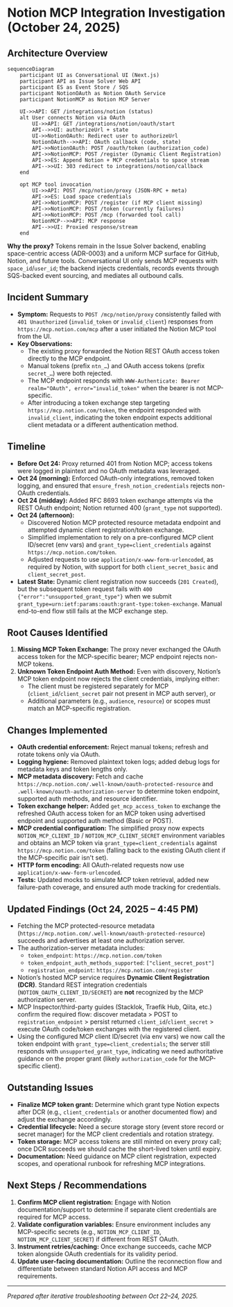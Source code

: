 # Notion MCP Integration Investigation (October 24, 2025)

## Architecture Overview

```mermaid
sequenceDiagram
    participant UI as Conversational UI (Next.js)
    participant API as Issue Solver Web API
    participant ES as Event Store / SQS
    participant NotionOAuth as Notion OAuth Service
    participant NotionMCP as Notion MCP Server

    UI->>API: GET /integrations/notion (status)
    alt User connects Notion via OAuth
        UI->>API: GET /integrations/notion/oauth/start
        API-->>UI: authorizeUrl + state
        UI->>NotionOAuth: Redirect user to authorizeUrl
        NotionOAuth-->>API: OAuth callback (code, state)
        API->>NotionOAuth: POST /oauth/token (authorization_code)
        API->>NotionMCP: POST /register (Dynamic Client Registration)
        API->>ES: Append Notion + MCP credentials to space stream
        API-->>UI: 303 redirect to integrations/notion/callback
    end

    opt MCP tool invocation
        UI->>API: POST /mcp/notion/proxy (JSON-RPC + meta)
        API->>ES: Load space credentials
        API->>NotionMCP: POST /register (if MCP client missing)
        API->>NotionMCP: POST /token (currently failures)
        API->>NotionMCP: POST /mcp (forwarded tool call)
        NotionMCP-->>API: MCP response
        API-->>UI: Proxied response/stream
    end
```

**Why the proxy?** Tokens remain in the Issue Solver backend, enabling space-centric access (ADR-0003) and a uniform MCP surface for GitHub, Notion, and future tools. Conversational UI only sends MCP requests with `space_id`/`user_id`; the backend injects credentials, records events through SQS-backed event sourcing, and mediates all outbound calls.

## Incident Summary
- **Symptom:** Requests to `POST /mcp/notion/proxy` consistently failed with `401 Unauthorized` (`invalid_token` or `invalid_client`) responses from `https://mcp.notion.com/mcp` after a user initiated the Notion MCP tool from the UI.
- **Key Observations:**
  - The existing proxy forwarded the Notion REST OAuth access token directly to the MCP endpoint.
  - Manual tokens (prefix `ntn_…`) and OAuth access tokens (prefix `secret_…`) were both rejected.
  - The MCP endpoint responds with `WWW-Authenticate: Bearer realm="OAuth", error="invalid_token"` when the bearer is not MCP-specific.
  - After introducing a token exchange step targeting `https://mcp.notion.com/token`, the endpoint responded with `invalid_client`, indicating the token endpoint expects additional client metadata or a different authentication method.

## Timeline
- **Before Oct 24:** Proxy returned 401 from Notion MCP; access tokens were logged in plaintext and no OAuth metadata was leveraged.
- **Oct 24 (morning):** Enforced OAuth-only integrations, removed token logging, and ensured that `ensure_fresh_notion_credentials` rejects non-OAuth credentials.
- **Oct 24 (midday):** Added RFC 8693 token exchange attempts via the REST OAuth endpoint; Notion returned 400 (`grant_type` not supported).
- **Oct 24 (afternoon):**
  - Discovered Notion MCP protected resource metadata endpoint and attempted dynamic client registration/token exchange.
  - Simplified implementation to rely on a pre-configured MCP client ID/secret (env vars) and `grant_type=client_credentials` against `https://mcp.notion.com/token`.
  - Adjusted requests to use `application/x-www-form-urlencoded`, as required by Notion, with support for both `client_secret_basic` and `client_secret_post`.
- **Latest State:** Dynamic client registration now succeeds (`201 Created`), but the subsequent token request fails with `400 {"error":"unsupported_grant_type"}` when we submit `grant_type=urn:ietf:params:oauth:grant-type:token-exchange`. Manual end-to-end flow still fails at the MCP exchange step.

## Root Causes Identified
1. **Missing MCP Token Exchange:** The proxy never exchanged the OAuth access token for the MCP-specific bearer; MCP endpoint rejects non-MCP tokens.
2. **Unknown Token Endpoint Auth Method:** Even with discovery, Notion’s MCP token endpoint now rejects the client credentials, implying either:
   - The client must be registered separately for MCP (`client_id`/`client_secret` pair not present in MCP auth server), or
   - Additional parameters (e.g., `audience`, `resource`) or scopes must match an MCP-specific registration.

## Changes Implemented
- **OAuth credential enforcement:** Reject manual tokens; refresh and rotate tokens only via OAuth.
- **Logging hygiene:** Removed plaintext token logs; added debug logs for metadata keys and token lengths only.
- **MCP metadata discovery:** Fetch and cache `https://mcp.notion.com/.well-known/oauth-protected-resource` and `.well-known/oauth-authorization-server` to determine token endpoint, supported auth methods, and resource identifier.
- **Token exchange helper:** Added `get_mcp_access_token` to exchange the refreshed OAuth access token for an MCP token using advertised endpoint and supported auth method (Basic or POST).
- **MCP credential configuration:** The simplified proxy now expects `NOTION_MCP_CLIENT_ID` / `NOTION_MCP_CLIENT_SECRET` environment variables and obtains an MCP token via `grant_type=client_credentials` against `https://mcp.notion.com/token` (falling back to the existing OAuth client if the MCP-specific pair isn't set).
- **HTTP form encoding:** All OAuth-related requests now use `application/x-www-form-urlencoded`.
- **Tests:** Updated mocks to simulate MCP token retrieval, added new failure-path coverage, and ensured auth mode tracking for credentials.

## Updated Findings (Oct 24, 2025 – 4:45 PM)
- Fetching the MCP protected-resource metadata (`https://mcp.notion.com/.well-known/oauth-protected-resource`) succeeds and advertises at least one authorization server.
- The authorization-server metadata includes:
  - `token_endpoint`: `https://mcp.notion.com/token`
  - `token_endpoint_auth_methods_supported`: `["client_secret_post"]`
  - `registration_endpoint`: `https://mcp.notion.com/register`
- Notion’s hosted MCP service requires **Dynamic Client Registration (DCR)**. Standard REST integration credentials (`NOTION_OAUTH_CLIENT_ID/SECRET`) are **not** recognized by the MCP authorization server.
- MCP Inspector/third-party guides (Stacklok, Traefik Hub, Qiita, etc.) confirm the required flow: discover metadata > POST to `registration_endpoint` > persist returned `client_id`/`client_secret` > execute OAuth code/token exchanges with the registered client.
- Using the configured MCP client ID/secret (via env vars) we now call the token endpoint with `grant_type=client_credentials`; the server still responds with `unsupported_grant_type`, indicating we need authoritative guidance on the proper grant (likely `authorization_code` for the MCP-specific client).

## Outstanding Issues
- **Finalize MCP token grant:** Determine which grant type Notion expects after DCR (e.g., `client_credentials` or another documented flow) and adjust the exchange accordingly.
- **Credential lifecycle:** Need a secure storage story (event store record or secret manager) for the MCP client credentials and rotation strategy.
- **Token storage:** MCP access tokens are still minted on every proxy call; once DCR succeeds we should cache the short-lived token until expiry.
- **Documentation:** Need guidance on MCP client registration, expected scopes, and operational runbook for refreshing MCP integrations.

## Next Steps / Recommendations
1. **Confirm MCP client registration:** Engage with Notion documentation/support to determine if separate client credentials are required for MCP access.
2. **Validate configuration variables:** Ensure environment includes any MCP-specific secrets (e.g., `NOTION_MCP_CLIENT_ID`, `NOTION_MCP_CLIENT_SECRET`) if different from REST OAuth.
3. **Instrument retries/caching:** Once exchange succeeds, cache MCP token alongside OAuth credentials for its validity period.
4. **Update user-facing documentation:** Outline the reconnection flow and differentiate between standard Notion API access and MCP requirements.

--- 
*Prepared after iterative troubleshooting between Oct 22–24, 2025.*
